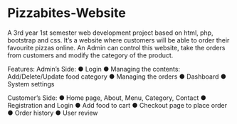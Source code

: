# Pizzabites-Website
A 3rd year 1st semester web development project based on html, php, bootstrap and css.
It’s a website where customers will be able to order their favourite pizzas online. An
Admin can control this website, take the orders from customers and modify the
category of the product.

Features:
Admin’s Side:
● Login
● Managing the contents: Add/Delete/Update food category
● Managing the orders
● Dashboard
● System settings

Customer’s Side:
● Home page, About, Menu, Category, Contact
● Registration and Login
● Add food to cart
● Checkout page to place order
● Order history
● User review

